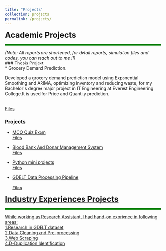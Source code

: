 ```yaml
---
title: "Projects"
collection: projects
permalink: /projects/
---
```



<span style="font-size: 25px; font-weight: bold;"> Academic Projects </span>
<hr style="border: 0; height: 5px; background-color: green;">
<span style="font-size: 14px;"><em>(Note: All reports are shortened, for detail reports, simulation files and codes, you can reach out to me !!)</em></span>
<br>
### Thesis Project <br>
* Grocery Demand Prediction.
<p>Developed a grocery demand prediction model using Exponential Smoothing and ARIMA, optimizing inventory and reducing waste, for my Bachelor's degree major project in IT Engineering at Everest Engineering College.It is used for 
Price and Quantity prediction.</p>
  <a href="https://github.com/MilanBhattarai77/Grocery-Demand-Prediction" target="_blank"> <br>
  Files <br>
    
### Projects <br>
* MCQ Quiz Exam
  <a href="https://github.com/MilanBhattarai77/MCQ-Quiz-Exam" target="_blank"> <br>
  Files <br>
  
* Blood Bank And Donar Management System
  <a href="https://github.com/MilanBhattarai77/Blood-Bank-And-Donar-Management-System" target="_blank"> <br>
  Files <br>
  
* Python mini projects
  <a href="https://github.com/MilanBhattarai77/Python-mini-projects" target="_blank"> <br>
  Files <br>
  
* GDELT Data Processing Pipeline <br>
  <a href="https://github.com/MilanBhattarai77/GDELT-Data-Processing-Pipeline" target="_blank"> <br>
  Files <br>
  

<span style="font-size: 25px; font-weight: bold;"> Industry Experiences Projects </span>
<hr style="border: 0; height: 5px; background-color: green;">
While working as Research Assistant, I had hand-on exprience in following areas:<br>
1.Research in GDELT dataset<br>
2.Data Cleaning and Pre-processing<br>
3.Web Scraping<br>
4.D-Duplication Identification<br>



  
 

